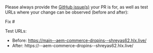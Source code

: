 Please always provide the [GitHub issue(s)](../issues) your PR is for, as well as test URLs where your change can be observed (before and after):

Fix #<gh-issue-id>

Test URLs:
- Before: https://main--aem-commerce-dropins--shreyas62.hlx.live/
- After: https://<branch>--aem-commerce-dropins--shreyas62.hlx.live/
